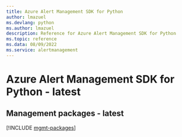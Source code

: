```yaml
---
title: Azure Alert Management SDK for Python
author: lmazuel
ms.devlang: python
ms.author: lmazuel
description: Reference for Azure Alert Management SDK for Python
ms.topic: reference
ms.data: 08/09/2022
ms.service: alertmanagement
---
```

# Azure Alert Management SDK for Python - latest

## Management packages - latest
[!INCLUDE [mgmt-packages](alert-management-mgmt-index.md)]